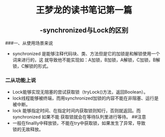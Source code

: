 # <center>王梦龙的读书笔记第一篇</center>
## <center>-synchronized与Lock的区别</centre>
###一、从使用场景来说
+ synchronized 是能够注释代码块、类、方法但是它的加锁是和解锁使用一个词来进行的，这
就导致他不能实现如：A加锁，B加锁，A解锁，C加锁，B解锁，C解锁的形式。
### 二从功能上说
+ Lock能够实现无阻塞的尝试获取锁（tryLock()方法，返回Boolean）。
+ lock线程能够被终端，而用synchronized加锁的内容不能在非阻塞、运行是被中断。
+ lock 能够指定时间、在指定时间内获取锁则知行，否则就返回。而 synchronized 如果不能
获取锁就会在等待队列里进行等待。
##注意
+ 一般在finallly中释放锁，不能在try中获取锁，如果发生了异常，导致  
锁的无故释放。
